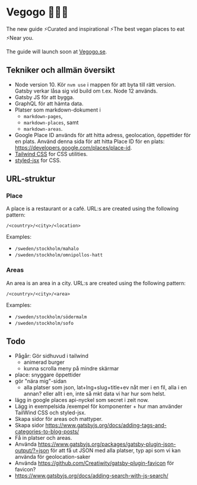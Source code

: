 # Vegogo 🥕🥑🍔

The new guide ⚡️Curated and inspirational ⚡️The best vegan places to eat ⚡️Near you.

The guide will launch soon at [Vegogo.se](https://vegogo.se).

## Tekniker och allmän översikt

- Node version 10. Kör `nvm use` i mappen för att byta till rätt version. Gatsby verkar låsa sig vid build om t.ex. Node 12 används.
- Gatsby JS för att bygga.
- GraphQL för att hämta data.
- Platser som markdown-dokument i
  - `markdown-pages`,
  - `markdown-places`, samt
  - `markdown-areas`.
- Google Place ID används för att hitta adress, geolocation, öppettider för en plats. Använd denna sida för att hitta Place ID för en plats:
  https://developers.google.com/places/place-id.
- [Tailwind CSS](https://tailwindcss.com/docs/) for CSS utilities.
- [styled-jsx](https://github.com/zeit/styled-jsx) for CSS.

## URL-struktur

### Place

A place is a restaurant or a café.
URL:s are created using the following pattern:

`/<country>/<city>/<location>`

Examples:

- `/sweden/stockholm/mahalo`
- `/sweden/stockholm/omnipollos-hatt`

### Areas

An area is an area in a city.
URL:s are created using the following pattern:

`/<country>/<city>/<area>`

Examples:

- `/sweden/stockholm/södermalm`
- `/sweden/stockholm/sofo`

## Todo

- Pågår: Gör sidhuvud i tailwind
  - animerad burger
  - kunna scrolla meny på mindre skärmar
- place: snyggare öppettider
- gör "nära mig"-sidan
  - alla platser som json, lat+lng+slug+title+ev nåt mer i en fil, alla i en annan? eller allt i en, inte så mkt data vi har hur som helst.
- lägg in google places api-nyckel som secret i zeit now.
- Lägg in exempelsida /exempel för komponenter + hur man använder TailWind CSS och styled-jsx.
- Skapa sidor för areas och mattyper.
- Skapa sidor https://www.gatsbyjs.org/docs/adding-tags-and-categories-to-blog-posts/
- Få in platser och areas.
- Använda https://www.gatsbyjs.org/packages/gatsby-plugin-json-output/?=json för att få ut JSON med alla platser, typ api som vi kan använda för geolocation-saker
- Använda https://github.com/Creatiwity/gatsby-plugin-favicon för favicon?
- https://www.gatsbyjs.org/docs/adding-search-with-js-search/
